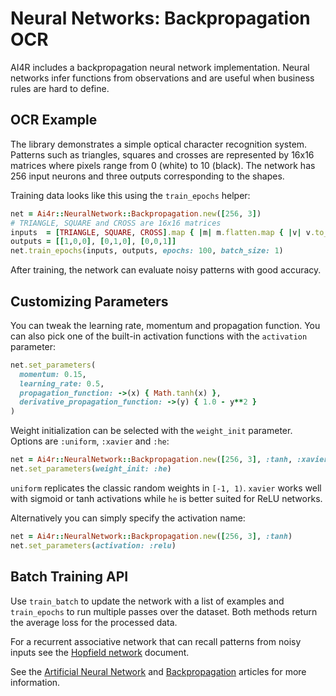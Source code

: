 # Neural Networks: Backpropagation OCR

AI4R includes a backpropagation neural network implementation. Neural networks infer functions from observations and are useful when business rules are hard to define.

## OCR Example

The library demonstrates a simple optical character recognition system. Patterns such as triangles, squares and crosses are represented by 16x16 matrices where pixels range from 0 (white) to 10 (black). The network has 256 input neurons and three outputs corresponding to the shapes.

Training data looks like this using the `train_epochs` helper:

```ruby
net = Ai4r::NeuralNetwork::Backpropagation.new([256, 3])
# TRIANGLE, SQUARE and CROSS are 16x16 matrices
inputs  = [TRIANGLE, SQUARE, CROSS].map { |m| m.flatten.map { |v| v.to_f / 10 } }
outputs = [[1,0,0], [0,1,0], [0,0,1]]
net.train_epochs(inputs, outputs, epochs: 100, batch_size: 1)
```

After training, the network can evaluate noisy patterns with good accuracy.

## Customizing Parameters

You can tweak the learning rate, momentum and propagation function. You can also
pick one of the built-in activation functions with the `activation` parameter:

```ruby
net.set_parameters(
  momentum: 0.15,
  learning_rate: 0.5,
  propagation_function: ->(x) { Math.tanh(x) },
  derivative_propagation_function: ->(y) { 1.0 - y**2 }
)
```

Weight initialization can be selected with the `weight_init` parameter. Options
are `:uniform`, `:xavier` and `:he`:

```ruby
net = Ai4r::NeuralNetwork::Backpropagation.new([256, 3], :tanh, :xavier)
net.set_parameters(weight_init: :he)
```
`uniform` replicates the classic random weights in `[-1, 1)`. `xavier` works
well with sigmoid or tanh activations while `he` is better suited for ReLU
networks.

Alternatively you can simply specify the activation name:

```ruby
net = Ai4r::NeuralNetwork::Backpropagation.new([256, 3], :tanh)
net.set_parameters(activation: :relu)
```

## Batch Training API

Use `train_batch` to update the network with a list of examples and
`train_epochs` to run multiple passes over the dataset. Both methods
return the average loss for the processed data.

For a recurrent associative network that can recall patterns from noisy inputs see the [Hopfield network](hopfield_network.md) document.

See the [Artificial Neural Network](http://en.wikipedia.org/wiki/Artificial_neural_network) and [Backpropagation](http://en.wikipedia.org/wiki/Backpropagation) articles for more information.
